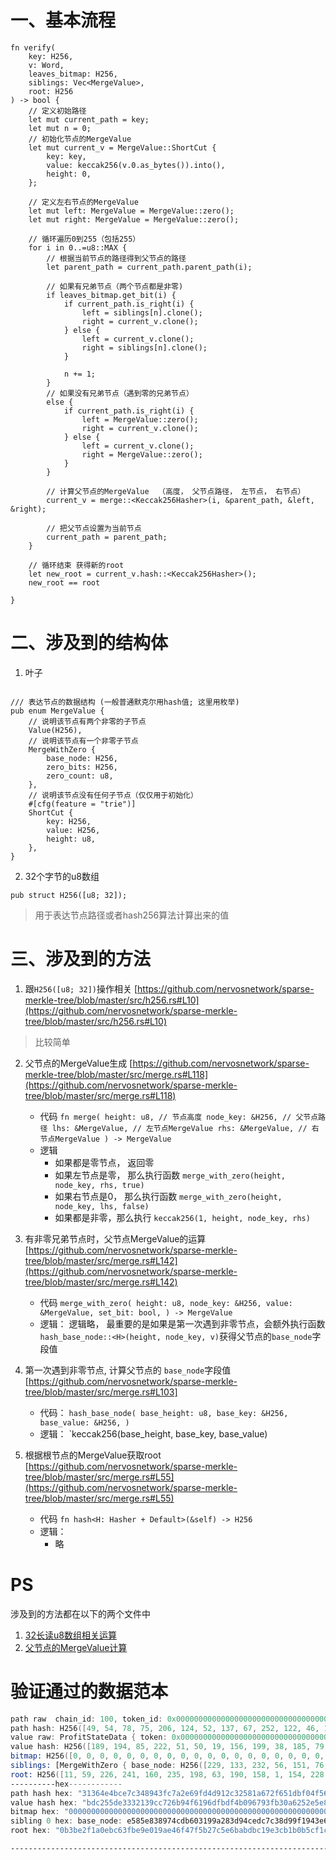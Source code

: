 
# 一、基本流程
```angular2html
fn verify(
    key: H256,
    v: Word,
    leaves_bitmap: H256,
    siblings: Vec<MergeValue>,
    root: H256
) -> bool {
    // 定义初始路径
    let mut current_path = key;
    let mut n = 0;
    // 初始化节点的MergeValue
    let mut current_v = MergeValue::ShortCut {
        key: key,
        value: keccak256(v.0.as_bytes()).into(),
        height: 0,
    };

    // 定义左右节点的MergeValue
    let mut left: MergeValue = MergeValue::zero();
    let mut right: MergeValue = MergeValue::zero();

    // 循环遍历0到255（包括255）
    for i in 0..=u8::MAX {
        // 根据当前节点的路径得到父节点的路径
        let parent_path = current_path.parent_path(i);

        // 如果有兄弟节点（两个节点都是非零)
        if leaves_bitmap.get_bit(i) {
            if current_path.is_right(i) {
                left = siblings[n].clone();
                right = current_v.clone();
            } else {
                left = current_v.clone();
                right = siblings[n].clone();
            }

            n += 1;
        }
        // 如果没有兄弟节点（遇到零的兄弟节点）
        else {
            if current_path.is_right(i) {
                left = MergeValue::zero();
                right = current_v.clone();
            } else {
                left = current_v.clone();
                right = MergeValue::zero();
            }
        }

        // 计算父节点的MergeValue  （高度， 父节点路径， 左节点， 右节点）
        current_v = merge::<Keccak256Hasher>(i, &parent_path, &left, &right);

        // 把父节点设置为当前节点
        current_path = parent_path;
    }

    // 循环结束 获得新的root
    let new_root = current_v.hash::<Keccak256Hasher>();
    new_root == root

}
```

# 二、涉及到的结构体
1. 叶子
```angular2html

/// 表达节点的数据结构 (一般普通默克尔用hash值; 这里用枚举)
pub enum MergeValue {
    // 说明该节点有两个非零的子节点
    Value(H256),
    // 说明该节点有一个非零子节点
    MergeWithZero {
        base_node: H256,
        zero_bits: H256,
        zero_count: u8,
    },
    // 说明该节点没有任何子节点（仅仅用于初始化）
    #[cfg(feature = "trie")]
    ShortCut {
        key: H256,
        value: H256,
        height: u8,
    },
}
```
2. 32个字节的u8数组
```angular2html
pub struct H256([u8; 32]);
```
> 用于表达节点路径或者hash256算法计算出来的值

# 三、涉及到的方法
1. 跟`H256([u8; 32])`操作相关 [https://github.com/nervosnetwork/sparse-merkle-tree/blob/master/src/h256.rs#L10](https://github.com/nervosnetwork/sparse-merkle-tree/blob/master/src/h256.rs#L10)
> 比较简单
2. 父节点的MergeValue生成 [https://github.com/nervosnetwork/sparse-merkle-tree/blob/master/src/merge.rs#L118](https://github.com/nervosnetwork/sparse-merkle-tree/blob/master/src/merge.rs#L118)
    * 代码 `fn merge(
      height: u8, // 节点高度
      node_key: &H256, // 父节点路径
      lhs: &MergeValue, // 左节点MergeValue
      rhs: &MergeValue, // 右节点MergeValue
      ) -> MergeValue`
    * 逻辑
        * 如果都是零节点， 返回零
        * 如果左节点是零， 那么执行函数 `merge_with_zero(height, node_key, rhs, true)`
        * 如果右节点是0， 那么执行函数 `merge_with_zero(height, node_key, lhs, false)`
        * 如果都是非零，那么执行 `keccak256(1, height, node_key, rhs)`
3. 有非零兄弟节点时，父节点MergeValue的运算 [https://github.com/nervosnetwork/sparse-merkle-tree/blob/master/src/merge.rs#L142](https://github.com/nervosnetwork/sparse-merkle-tree/blob/master/src/merge.rs#L142)
    * 代码 `merge_with_zero(
      height: u8,
      node_key: &H256,
      value: &MergeValue,
      set_bit: bool,
      ) -> MergeValue`
    * 逻辑：
        逻辑略， 最重要的是如果是第一次遇到非零节点，会额外执行函数`hash_base_node::<H>(height, node_key, v)`获得父节点的`base_node`字段值
4. 第一次遇到非零节点, 计算父节点的 `base_node`字段值 [https://github.com/nervosnetwork/sparse-merkle-tree/blob/master/src/merge.rs#L103]
    * 代码： `hash_base_node(
      base_height: u8,
      base_key: &H256,
      base_value: &H256,
      )`
    * 逻辑：
        `keccak256(base_height, base_key, base_value)

5. 根据根节点的MergeValue获取root [https://github.com/nervosnetwork/sparse-merkle-tree/blob/master/src/merge.rs#L55](https://github.com/nervosnetwork/sparse-merkle-tree/blob/master/src/merge.rs#L55)
    * 代码 `fn hash<H: Hasher + Default>(&self) -> H256`
    * 逻辑：
      * 略
      
# PS
涉及到的方法都在以下的两个文件中
1. [32长读u8数组相关运算](https://github.com/nervosnetwork/sparse-merkle-tree/blob/master/src/h256.rs)
2. [父节点的MergeValue计算](https://github.com/nervosnetwork/sparse-merkle-tree/blob/master/src/merge.rs)

#  验证通过的数据范本

```asm
path raw  chain_id: 100, token_id: 0x0000000000000000000000000000000000000021, user:0x0000000000000000000000000000000000000022
path hash: H256([49, 54, 78, 75, 206, 124, 52, 137, 67, 252, 122, 46, 105, 253, 77, 145, 44, 50, 88, 26, 103, 47, 101, 29, 191, 4, 245, 109, 91, 2, 142, 199])
value raw: ProfitStateData { token: 0x0000000000000000000000000000000000000021, token_chain_id: 100, balance: 100, debt: 80 }
value hash: H256([189, 194, 85, 222, 51, 50, 19, 156, 199, 38, 185, 79, 97, 150, 223, 189, 244, 176, 150, 121, 63, 179, 10, 98, 82, 229, 232, 199, 222, 48, 246, 195])
bitmap: H256([0, 0, 0, 0, 0, 0, 0, 0, 0, 0, 0, 0, 0, 0, 0, 0, 0, 0, 0, 0, 0, 0, 0, 0, 0, 0, 0, 0, 0, 0, 0, 32])
siblings: [MergeWithZero { base_node: H256([229, 133, 232, 56, 151, 76, 219, 96, 49, 153, 162, 131, 217, 76, 237, 199, 195, 141, 153, 241, 148, 62, 97, 114, 134, 255, 173, 36, 239, 45, 14, 29]), zero_bits: H256([100, 54, 188, 16, 201, 101, 168, 46, 60, 237, 139, 56, 110, 5, 184, 76, 138, 61, 113, 147, 112, 26, 64, 25, 164, 98, 55, 171, 213, 211, 26, 26]), zero_count: 253 }]
root: H256([11, 59, 226, 241, 160, 235, 198, 63, 190, 158, 1, 154, 228, 111, 71, 245, 178, 124, 94, 107, 171, 219, 193, 158, 60, 177, 176, 181, 207, 28, 36, 49])
----------hex------------
path hash hex: "31364e4bce7c348943fc7a2e69fd4d912c32581a672f651dbf04f56d5b028ec7"
value hash hex: "bdc255de3332139cc726b94f6196dfbdf4b096793fb30a6252e5e8c7de30f6c3"
bitmap hex: "0000000000000000000000000000000000000000000000000000000000000020"
sibling 0 hex: base_node: e585e838974cdb603199a283d94cedc7c38d99f1943e617286ffad24ef2d0e1d, zero_bits: 6436bc10c965a82e3ced8b386e05b84c8a3d7193701a4019a46237abd5d31a1a, zero_count: 253
root hex: "0b3be2f1a0ebc63fbe9e019ae46f47f5b27c5e6babdbc19e3cb1b0b5cf1c2431"

--------------------------------------------------------------------------------------------------------------------

```
